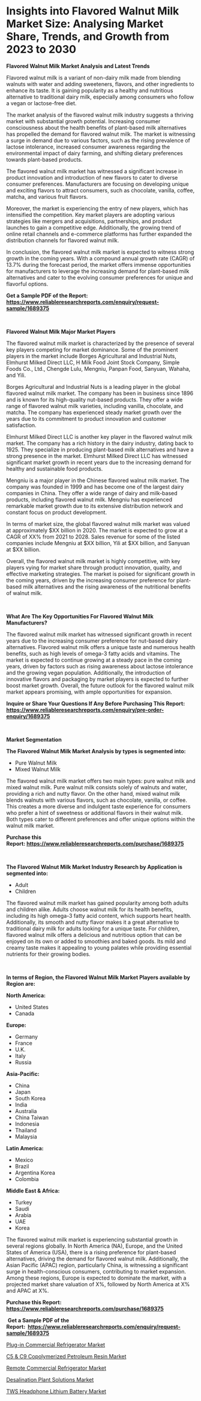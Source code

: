 <p><h1>Insights into Flavored Walnut Milk Market Size: Analysing Market Share, Trends, and Growth from 2023 to 2030</h1></p><p><strong>Flavored Walnut Milk Market Analysis and Latest Trends</strong></p>
<p><p>Flavored walnut milk is a variant of non-dairy milk made from blending walnuts with water and adding sweeteners, flavors, and other ingredients to enhance its taste. It is gaining popularity as a healthy and nutritious alternative to traditional dairy milk, especially among consumers who follow a vegan or lactose-free diet.</p><p>The market analysis of the flavored walnut milk industry suggests a thriving market with substantial growth potential. Increasing consumer consciousness about the health benefits of plant-based milk alternatives has propelled the demand for flavored walnut milk. The market is witnessing a surge in demand due to various factors, such as the rising prevalence of lactose intolerance, increased consumer awareness regarding the environmental impact of dairy farming, and shifting dietary preferences towards plant-based products.</p><p>The flavored walnut milk market has witnessed a significant increase in product innovation and introduction of new flavors to cater to diverse consumer preferences. Manufacturers are focusing on developing unique and exciting flavors to attract consumers, such as chocolate, vanilla, coffee, matcha, and various fruit flavors.</p><p>Moreover, the market is experiencing the entry of new players, which has intensified the competition. Key market players are adopting various strategies like mergers and acquisitions, partnerships, and product launches to gain a competitive edge. Additionally, the growing trend of online retail channels and e-commerce platforms has further expanded the distribution channels for flavored walnut milk.</p><p>In conclusion, the flavored walnut milk market is expected to witness strong growth in the coming years. With a compound annual growth rate (CAGR) of 13.7% during the forecast period, the market offers immense opportunities for manufacturers to leverage the increasing demand for plant-based milk alternatives and cater to the evolving consumer preferences for unique and flavorful options.</p></p>
<p><strong>Get a Sample PDF of the Report:&nbsp; <a href="https://www.reliableresearchreports.com/enquiry/request-sample/1689375">https://www.reliableresearchreports.com/enquiry/request-sample/1689375</a></strong></p>
<p>&nbsp;</p>
<p><strong>Flavored Walnut Milk Major Market Players</strong></p>
<p><p>The flavored walnut milk market is characterized by the presence of several key players competing for market dominance. Some of the prominent players in the market include Borges Agricultural and Industrial Nuts, Elmhurst Milked Direct LLC, H Milk Food Joint Stock Company, Simple Foods Co., Ltd., Chengde Lulu, Mengniu, Panpan Food, Sanyuan, Wahaha, and Yili.</p><p>Borges Agricultural and Industrial Nuts is a leading player in the global flavored walnut milk market. The company has been in business since 1896 and is known for its high-quality nut-based products. They offer a wide range of flavored walnut milk varieties, including vanilla, chocolate, and matcha. The company has experienced steady market growth over the years due to its commitment to product innovation and customer satisfaction.</p><p>Elmhurst Milked Direct LLC is another key player in the flavored walnut milk market. The company has a rich history in the dairy industry, dating back to 1925. They specialize in producing plant-based milk alternatives and have a strong presence in the market. Elmhurst Milked Direct LLC has witnessed significant market growth in recent years due to the increasing demand for healthy and sustainable food products.</p><p>Mengniu is a major player in the Chinese flavored walnut milk market. The company was founded in 1999 and has become one of the largest dairy companies in China. They offer a wide range of dairy and milk-based products, including flavored walnut milk. Mengniu has experienced remarkable market growth due to its extensive distribution network and constant focus on product development.</p><p>In terms of market size, the global flavored walnut milk market was valued at approximately $XX billion in 2020. The market is expected to grow at a CAGR of XX% from 2021 to 2028. Sales revenue for some of the listed companies include Mengniu at $XX billion, Yili at $XX billion, and Sanyuan at $XX billion.</p><p>Overall, the flavored walnut milk market is highly competitive, with key players vying for market share through product innovation, quality, and effective marketing strategies. The market is poised for significant growth in the coming years, driven by the increasing consumer preference for plant-based milk alternatives and the rising awareness of the nutritional benefits of walnut milk.</p></p>
<p>&nbsp;</p>
<p><strong>What Are The Key Opportunities For Flavored Walnut Milk Manufacturers?</strong></p>
<p><p>The flavored walnut milk market has witnessed significant growth in recent years due to the increasing consumer preference for nut-based dairy alternatives. Flavored walnut milk offers a unique taste and numerous health benefits, such as high levels of omega-3 fatty acids and vitamins. The market is expected to continue growing at a steady pace in the coming years, driven by factors such as rising awareness about lactose intolerance and the growing vegan population. Additionally, the introduction of innovative flavors and packaging by market players is expected to further boost market growth. Overall, the future outlook for the flavored walnut milk market appears promising, with ample opportunities for expansion.</p></p>
<p><strong>Inquire or Share Your Questions If Any Before Purchasing This Report: <a href="https://www.reliableresearchreports.com/enquiry/pre-order-enquiry/1689375">https://www.reliableresearchreports.com/enquiry/pre-order-enquiry/1689375</a></strong></p>
<p>&nbsp;</p>
<p><strong>Market Segmentation</strong></p>
<p><strong>The Flavored Walnut Milk Market Analysis by types is segmented into:</strong></p>
<p><ul><li>Pure Walnut Milk</li><li>Mixed Walnut Milk</li></ul></p>
<p><p>The flavored walnut milk market offers two main types: pure walnut milk and mixed walnut milk. Pure walnut milk consists solely of walnuts and water, providing a rich and nutty flavor. On the other hand, mixed walnut milk blends walnuts with various flavors, such as chocolate, vanilla, or coffee. This creates a more diverse and indulgent taste experience for consumers who prefer a hint of sweetness or additional flavors in their walnut milk. Both types cater to different preferences and offer unique options within the walnut milk market.</p></p>
<p><strong>Purchase this Report:&nbsp;<a href="https://www.reliableresearchreports.com/purchase/1689375">https://www.reliableresearchreports.com/purchase/1689375</a></strong></p>
<p>&nbsp;</p>
<p><strong>The Flavored Walnut Milk Market Industry Research by Application is segmented into:</strong></p>
<p><ul><li>Adult</li><li>Children</li></ul></p>
<p><p>The flavored walnut milk market has gained popularity among both adults and children alike. Adults choose walnut milk for its health benefits, including its high omega-3 fatty acid content, which supports heart health. Additionally, its smooth and nutty flavor makes it a great alternative to traditional dairy milk for adults looking for a unique taste. For children, flavored walnut milk offers a delicious and nutritious option that can be enjoyed on its own or added to smoothies and baked goods. Its mild and creamy taste makes it appealing to young palates while providing essential nutrients for their growing bodies.</p></p>
<p>&nbsp;</p>
<p><strong>In terms of Region, the Flavored Walnut Milk Market Players available by Region are:</strong></p>
<p>
    <p> <strong> North America: </strong>
        <ul>
            <li>United States</li>
            <li>Canada</li>
        </ul>
        </p> 
    <p> <strong> Europe: </strong>
        <ul>
            <li>Germany</li>
            <li>France</li>
            <li>U.K.</li>
            <li>Italy</li>
            <li>Russia</li>
        </ul>
        </p> 
    <p> <strong> Asia-Pacific: </strong>
        <ul>
            <li>China</li>
            <li>Japan</li>
            <li>South Korea</li>
            <li>India</li>
            <li>Australia</li>
            <li>China Taiwan</li>
            <li>Indonesia</li>
            <li>Thailand</li>
            <li>Malaysia</li>
        </ul>
        </p> 
    <p> <strong> Latin America: </strong>
        <ul>
            <li>Mexico</li>
            <li>Brazil</li>
            <li>Argentina Korea</li>
            <li>Colombia</li>
        </ul>
        </p> 
    <p> <strong> Middle East & Africa: </strong>
        <ul>
            <li>Turkey</li>
            <li>Saudi</li>
            <li>Arabia</li>
            <li>UAE</li>
            <li>Korea</li>
        </ul>
    </p>
    </p>
<p><p>The flavored walnut milk market is experiencing substantial growth in several regions globally. In North America (NA), Europe, and the United States of America (USA), there is a rising preference for plant-based alternatives, driving the demand for flavored walnut milk. Additionally, the Asian Pacific (APAC) region, particularly China, is witnessing a significant surge in health-conscious consumers, contributing to market expansion. Among these regions, Europe is expected to dominate the market, with a projected market share valuation of X%, followed by North America at X% and APAC at X%.</p></p>
<p><strong>Purchase this Report: <a href="https://www.reliableresearchreports.com/purchase/1689375">https://www.reliableresearchreports.com/purchase/1689375</a></strong></p>
<p>&nbsp;<strong>Get a Sample PDF of the Report:&nbsp;&nbsp;<a href="https://www.reliableresearchreports.com/enquiry/request-sample/1689375">https://www.reliableresearchreports.com/enquiry/request-sample/1689375</a></strong></p>
<p><strong></strong></p>
<p><p><a href="https://medium.com/@torreyjones2023/plug-in-commercial-refrigerator-market-share-evolution-and-market-growth-trends-2023-2030-21bee240877e">Plug-in Commercial Refrigerator Market</a></p><p><a href="https://www.linkedin.com/pulse/c5-amp-c9-copolymerized-petroleum-resin-market-size-pz3ke/">C5 & C9 Copolymerized Petroleum Resin Market</a></p><p><a href="https://medium.com/@dannyharber1978/remote-commercial-refrigerator-market-research-report-its-history-and-forecast-2023-to-2030-34d4b0456edc">Remote Commercial Refrigerator Market</a></p><p><a href="https://www.linkedin.com/pulse/desalination-plant-solutions-market-challenges-opportunities/">Desalination Plant Solutions Market</a></p><p><a href="https://www.linkedin.com/pulse/tws-headphone-lithium-battery-market-size-growth-forecast/">TWS Headphone Lithium Battery Market</a></p></p>